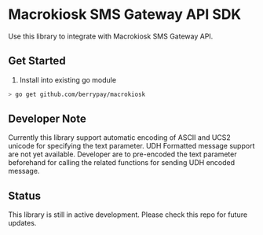 # Macrokiosk SMS Gateway API SDK

Use this library to integrate with Macrokiosk SMS Gateway API.

## Get Started

1. Install into existing go module

```bash
> go get github.com/berrypay/macrokiosk
```

## Developer Note

Currently this library support automatic encoding of ASCII and UCS2 unicode for specifying the text parameter.
UDH Formatted message support are not yet available. Developer are to pre-encoded the text parameter beforehand for calling the related functions for sending UDH encoded message.

## Status

This library is still in active development. Please check this repo for future updates.
